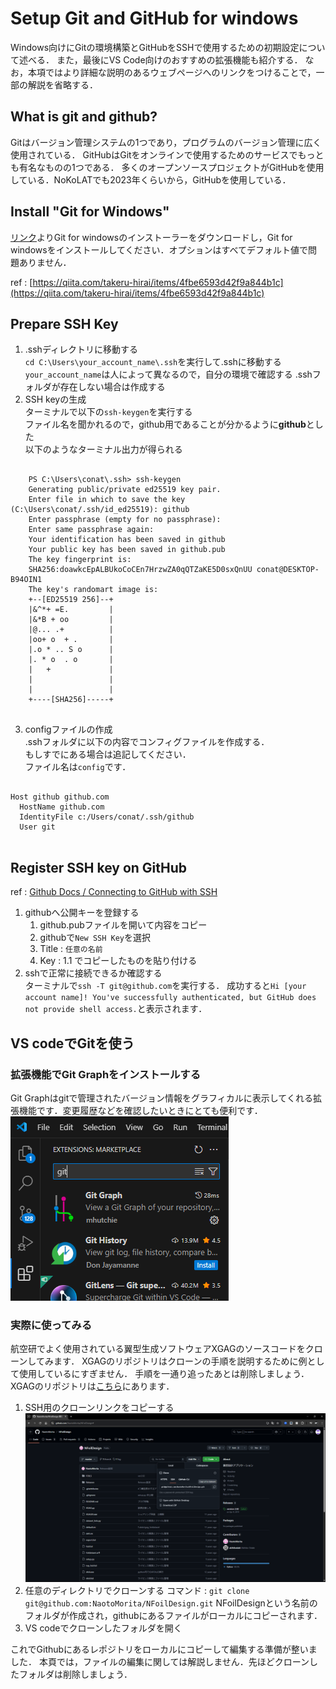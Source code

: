 # Setup Git and GitHub for windows
Windows向けにGitの環境構築とGitHubをSSHで使用するための初期設定について述べる．
また，最後にVS Code向けのおすすめの拡張機能も紹介する．
なお，本項ではより詳細な説明のあるウェブページへのリンクをつけることで，一部の解説を省略する．

## What is git and github?
Gitはバージョン管理システムの1つであり，プログラムのバージョン管理に広く使用されている．
GitHubはGitをオンラインで使用するためのサービスでもっとも有名なものの1つである．
多くのオープンソースプロジェクトがGitHubを使用している．NoKoLATでも2023年くらいから，GitHubを使用している．

## Install "Git for Windows"
[リンク](https://gitforwindows.org/)よりGit for windowsのインストーラーをダウンロードし，Git for windowsをインストールしてください．オプションはすべてデフォルト値で問題ありません．

ref : [https://qiita.com/takeru-hirai/items/4fbe6593d42f9a844b1c](https://qiita.com/takeru-hirai/items/4fbe6593d42f9a844b1c)
## Prepare SSH Key
1. .sshディレクトリに移動する  
 `cd C:\Users\your_account_name\.ssh`を実行して.sshに移動する  
 `your_account_name`は人によって異なるので，自分の環境で確認する
 .sshフォルダが存在しない場合は作成する
1. SSH keyの生成  
 ターミナルで以下の`ssh-keygen`を実行する  
 ファイル名を聞かれるので，github用であることが分かるように**github**とした  
 以下のようなターミナル出力が得られる  
 <pre><code>
    PS C:\Users\conat\.ssh> ssh-keygen  
    Generating public/private ed25519 key pair.  
    Enter file in which to save the key (C:\Users\conat/.ssh/id_ed25519): github  
    Enter passphrase (empty for no passphrase):   
    Enter same passphrase again:   
    Your identification has been saved in github  
    Your public key has been saved in github.pub  
    The key fingerprint is:  
    SHA256:doawkcEpALBUkoCoCEn7HrzwZA0qQTZaKE5D0sxQnUU conat@DESKTOP-B94OIN1  
    The key's randomart image is:  
    +--[ED25519 256]--+  
    |&^*+ =E.         |  
    |&*B + oo         |  
    |@... .+          |  
    |oo+ o  + .       |  
    |.o * .. S o      |  
    |. * o  . o       |  
    |   +             |  
    |                 |  
    |                 |  
    +----[SHA256]-----+  
    </code></pre>
3. configファイルの作成  
 .sshフォルダに以下の内容でコンフィグファイルを作成する．  
 もしすでにある場合は追記してください．  
 ファイル名は`config`です．
 <pre><code>
Host github github.com
  HostName github.com
  IdentityFile c:/Users/conat/.ssh/github
  User git
 </code></pre>
## Register SSH key on GitHub
ref : [Github Docs / Connecting to GitHub with SSH](https://docs.github.com/en/authentication/connecting-to-github-with-ssh)
1. githubへ公開キーを登録する
   1. github.pubファイルを開いて内容をコピー
   2. githubで`New SSH Key`を選択
   3. Title : `任意の名前`
   4. Key : 1.1 でコピーしたものを貼り付ける
2. sshで正常に接続できるか確認する  
 ターミナルで`ssh -T git@github.com`を実行する．
 成功すると`Hi [your account name]! You've successfully authenticated, but GitHub does not provide shell access.`と表示されます．

## VS codeでGitを使う
### 拡張機能でGit Graphをインストールする
 Git Graphはgitで管理されたバージョン情報をグラフィカルに表示してくれる拡張機能です．変更履歴などを確認したいときにとても便利です．  
 ![](./res/git-graph.png)

### 実際に使ってみる
航空研でよく使用されている翼型生成ソフトウェアXGAGのソースコードをクローンしてみます．
XGAGのリポジトリはクローンの手順を説明するために例として使用しているにすぎません．
手順を一通り追ったあとは削除しましょう．
XGAGのリポジトリは[こちら](https://github.com/NaotoMorita/NFoilDesign/tree/master)にあります．

1. SSH用のクローンリンクをコピーする
 ![](./res/git_copyCloneLink.png)
2. 任意のディレクトリでクローンする
 コマンド : `git clone git@github.com:NaotoMorita/NFoilDesign.git`
 NFoilDesignという名前のフォルダが作成され，githubにあるファイルがローカルにコピーされます．
3. VS codeでクローンしたフォルダを開く

これでGithubにあるレポジトリをローカルにコピーして編集する準備が整いました．
本頁では，ファイルの編集に関しては解説しません．先ほどクローンしたフォルダは削除しましょう．
  